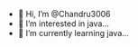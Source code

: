 - 👋 Hi, I’m @Chandru3006
- 👀 I’m interested in java...
- 🌱 I’m currently learning java...



<!---
Chandru3006/Chandru3006 is a ✨ special ✨ repository because its `README.md` (this file) appears on your GitHub profile.
You can click the Preview link to take a look at your changes.
--->

